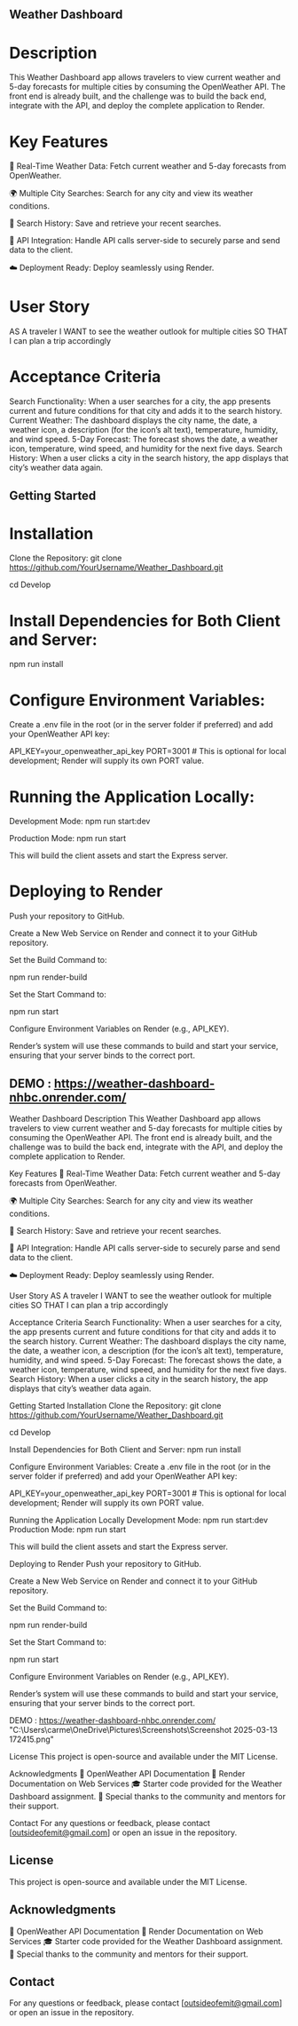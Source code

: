 ## Weather Dashboard

# Description
This Weather Dashboard app allows travelers to view current weather and 5-day forecasts for multiple cities by consuming the OpenWeather API. The front end is already built, and the challenge was to build the back end, integrate with the API, and deploy the complete application to Render.

# Key Features
🚀 Real-Time Weather Data: Fetch current weather and 5-day forecasts from OpenWeather.

🌍 Multiple City Searches: Search for any city and view its weather conditions.

📝 Search History: Save and retrieve your recent searches.

📡 API Integration: Handle API calls server-side to securely parse and send data to the client.

☁️ Deployment Ready: Deploy seamlessly using Render.

# User Story
AS A traveler I WANT to see the weather outlook for multiple cities SO THAT I can plan a trip accordingly

# Acceptance Criteria
Search Functionality: When a user searches for a city, the app presents current and future conditions for that city and adds it to the search history. Current Weather: The dashboard displays the city name, the date, a weather icon, a description (for the icon’s alt text), temperature, humidity, and wind speed. 5-Day Forecast: The forecast shows the date, a weather icon, temperature, wind speed, and humidity for the next five days. Search History: When a user clicks a city in the search history, the app displays that city’s weather data again.

## Getting Started

# Installation

Clone the Repository: git clone https://github.com/YourUsername/Weather_Dashboard.git

cd Develop

# Install Dependencies for Both Client and Server:

npm run install

# Configure Environment Variables:
Create a .env file in the root (or in the server folder if preferred) and add your OpenWeather API key:

API_KEY=your_openweather_api_key PORT=3001 # This is optional for local development; Render will supply its own PORT value.

# Running the Application Locally:

Development Mode: npm run start:dev

Production Mode: npm run start

This will build the client assets and start the Express server.

# Deploying to Render

Push your repository to GitHub.

Create a New Web Service on Render and connect it to your GitHub repository.

Set the Build Command to:

npm run render-build

Set the Start Command to:

npm run start

Configure Environment Variables on Render (e.g., API_KEY).

Render’s system will use these commands to build and start your service, ensuring that your server binds to the correct port.

## DEMO : https://weather-dashboard-nhbc.onrender.com/
Weather Dashboard
Description
This Weather Dashboard app allows travelers to view current weather and 5-day forecasts for multiple cities by consuming the OpenWeather API. The front end is already built, and the challenge was to build the back end, integrate with the API, and deploy the complete application to Render.

Key Features
🚀 Real-Time Weather Data: Fetch current weather and 5-day forecasts from OpenWeather.

🌍 Multiple City Searches: Search for any city and view its weather conditions.

📝 Search History: Save and retrieve your recent searches.

📡 API Integration: Handle API calls server-side to securely parse and send data to the client.

☁️ Deployment Ready: Deploy seamlessly using Render.

User Story
AS A traveler I WANT to see the weather outlook for multiple cities SO THAT I can plan a trip accordingly

Acceptance Criteria
Search Functionality: When a user searches for a city, the app presents current and future conditions for that city and adds it to the search history. Current Weather: The dashboard displays the city name, the date, a weather icon, a description (for the icon’s alt text), temperature, humidity, and wind speed. 5-Day Forecast: The forecast shows the date, a weather icon, temperature, wind speed, and humidity for the next five days. Search History: When a user clicks a city in the search history, the app displays that city’s weather data again.

Getting Started
Installation
Clone the Repository: git clone https://github.com/YourUsername/Weather_Dashboard.git

cd Develop

Install Dependencies for Both Client and Server:
npm run install

Configure Environment Variables:
Create a .env file in the root (or in the server folder if preferred) and add your OpenWeather API key:

API_KEY=your_openweather_api_key PORT=3001 # This is optional for local development; Render will supply its own PORT value.

Running the Application Locally
Development Mode: npm run start:dev Production Mode: npm run start

This will build the client assets and start the Express server.

Deploying to Render
Push your repository to GitHub.

Create a New Web Service on Render and connect it to your GitHub repository.

Set the Build Command to:

npm run render-build

Set the Start Command to:

npm run start

Configure Environment Variables on Render (e.g., API_KEY).

Render’s system will use these commands to build and start your service, ensuring that your server binds to the correct port.

DEMO : https://weather-dashboard-nhbc.onrender.com/
"C:\Users\carme\OneDrive\Pictures\Screenshots\Screenshot 2025-03-13 172415.png"

License
This project is open-source and available under the MIT License.

Acknowledgments
📖 OpenWeather API Documentation 🚀 Render Documentation on Web Services 🎓 Starter code provided for the Weather Dashboard assignment. 🙏 Special thanks to the community and mentors for their support.

Contact
For any questions or feedback, please contact [outsideofemit@gmail.com] or open an issue in the repository.

## License
This project is open-source and available under the MIT License.

## Acknowledgments
📖 OpenWeather API Documentation
🚀 Render Documentation on Web Services 
🎓 Starter code provided for the Weather Dashboard assignment.
🙏 Special thanks to the community and mentors for their support.

## Contact
For any questions or feedback, please contact [outsideofemit@gmail.com] or open an issue in the repository.
